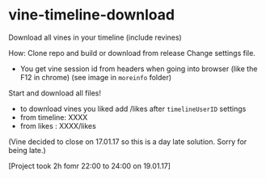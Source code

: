 # vine-timeline-download
Download all vines in your timeline (include revines)

How: Clone repo and build or download from release
Change settings file. 
* You get vine session id from headers when going into browser (like the F12 in chrome) (see image in `moreinfo` folder)

Start and download all files!

* to download vines you liked add /likes after `timelineUserID` settings
* from timeline: XXXX
* from likes : XXXX/likes

(Vine decided to close on 17.01.17 so this is a day late solution. Sorry for being late.)


[Project took 2h fomr 22:00 to 24:00 on 19.01.17]